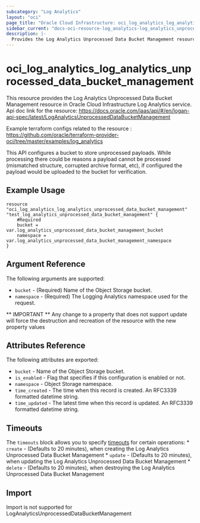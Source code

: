 ```yaml
---
subcategory: "Log Analytics"
layout: "oci"
page_title: "Oracle Cloud Infrastructure: oci_log_analytics_log_analytics_unprocessed_data_bucket_management"
sidebar_current: "docs-oci-resource-log_analytics-log_analytics_unprocessed_data_bucket_management"
description: |-
  Provides the Log Analytics Unprocessed Data Bucket Management resource in Oracle Cloud Infrastructure Log Analytics service
---
```


# oci_log_analytics_log_analytics_unprocessed_data_bucket_management
This resource provides the Log Analytics Unprocessed Data Bucket Management resource in Oracle Cloud Infrastructure Log Analytics service.
Api doc link for the resource: https://docs.oracle.com/iaas/api/#/en/logan-api-spec/latest/LogAnalyticsUnprocessedDataBucketManagement

Example terraform configs related to the resource : https://github.com/oracle/terraform-provider-oci/tree/master/examples/log_analytics

This API configures a bucket to store unprocessed payloads.
While processing there could be reasons a payload cannot be processed (mismatched structure, corrupted archive format, etc),
if configured the payload would be uploaded to the bucket for verification.


## Example Usage

```hcl
resource "oci_log_analytics_log_analytics_unprocessed_data_bucket_management" "test_log_analytics_unprocessed_data_bucket_management" {
	#Required
	bucket = var.log_analytics_unprocessed_data_bucket_management_bucket
	namespace = var.log_analytics_unprocessed_data_bucket_management_namespace
}
```

## Argument Reference

The following arguments are supported:

* `bucket` - (Required) Name of the Object Storage bucket.
* `namespace` - (Required) The Logging Analytics namespace used for the request. 


** IMPORTANT **
Any change to a property that does not support update will force the destruction and recreation of the resource with the new property values

## Attributes Reference

The following attributes are exported:

* `bucket` - Name of the Object Storage bucket.
* `is_enabled` - Flag that specifies if this configuration is enabled or not. 
* `namespace` - Object Storage namespace.
* `time_created` - The time when this record is created. An RFC3339 formatted datetime string.
* `time_updated` - The latest time when this record is updated. An RFC3339 formatted datetime string.

## Timeouts

The `timeouts` block allows you to specify [timeouts](https://registry.terraform.io/providers/oracle/oci/latest/docs/guides/changing_timeouts) for certain operations:
	* `create` - (Defaults to 20 minutes), when creating the Log Analytics Unprocessed Data Bucket Management
	* `update` - (Defaults to 20 minutes), when updating the Log Analytics Unprocessed Data Bucket Management
	* `delete` - (Defaults to 20 minutes), when destroying the Log Analytics Unprocessed Data Bucket Management


## Import

Import is not supported for LogAnalyticsUnprocessedDataBucketManagement
